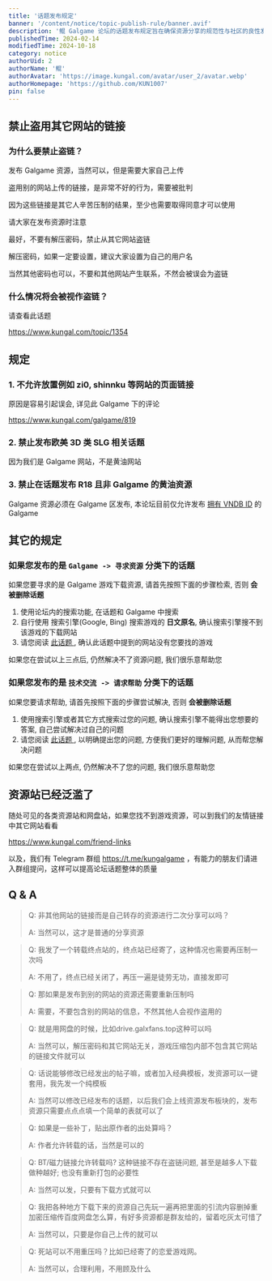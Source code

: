 ```yaml
---
title: '话题发布规定'
banner: '/content/notice/topic-publish-rule/banner.avif'
description: '鲲 Galgame 论坛的话题发布规定旨在确保资源分享的规范性与社区的良性发展。论坛严禁盗链，即禁止直接使用其他网站的资源链接，发布者需自行上传文件，并避免解压密码关联其他网站。此外，禁止发布欧美 3D SLG 相关内容，Galgame 资源必须具备 VNDB ID 才能在相应板块发布。寻求资源前，用户需先搜索论坛及外部引擎，确保无法获取后再提问；请求技术帮助亦需先行尝试自行解决。论坛鼓励合理分享，如自行转存资源或删除外部信息后再发布均被允许，且 BT/磁力链接亦可直接分享。为提升话题质量，论坛提供友情链接及 Telegram 群组供资源交流，未来还将推出简化发布流程的资源板块。'
publishedTime: 2024-02-14
modifiedTime: 2024-10-18
category: notice
authorUid: 2
authorName: '鲲'
authorAvatar: 'https://image.kungal.com/avatar/user_2/avatar.webp'
authorHomepage: 'https://github.com/KUN1007'
pin: false
---
```


## 禁止盗用其它网站的链接

### 为什么要禁止盗链？

发布 Galgame 资源，当然可以，但是需要大家自己上传

盗用别的网站上传的链接，是非常不好的行为，需要被批判

因为这些链接是其它人辛苦压制的结果，至少也需要取得同意才可以使用

请大家在发布资源时注意

最好，不要有解压密码，禁止从其它网站盗链

解压密码，如果一定要设置，建议大家设置为自己的用户名

当然其他密码也可以，不要和其他网站产生联系，不然会被误会为盗链

### 什么情况将会被视作盗链？

请查看此话题

https://www.kungal.com/topic/1354

## 规定

### 1. 不允许放置例如 zi0, shinnku 等网站的页面链接

原因是容易引起误会, 详见此 Galgame 下的评论

https://www.kungal.com/galgame/819

### 2. 禁止发布欧美 3D 类 SLG 相关话题

因为我们是 Galgame 网站，不是黄油网站

### 3. 禁止在话题发布 R18 且非 Galgame 的黄油资源

Galgame 资源必须在 Galgame 区发布, 本论坛目前仅允许发布 [拥有 VNDB ID](/doc/notice/galgame-publish-help) 的 Galgame


## 其它的规定


### 如果您发布的是 `Galgame -> 寻求资源` 分类下的话题

如果您要寻求的是 Galgame 游戏下载资源, 请首先按照下面的步骤检索, 否则 **会被删除话题**

1. 使用论坛内的搜索功能, 在话题和 Galgame 中搜索
2. 自行使用 搜索引擎(Google, Bing) 搜索游戏的 **日文原名**, 确认搜索引擎搜不到该游戏的下载网站
3. 请您阅读 [此话题 ](https://www.kungal.com/topic/1223), 确认此话题中提到的网站没有您要找的游戏

如果您在尝试以上三点后, 仍然解决不了资源问题, 我们很乐意帮助您


### 如果您发布的是 `技术交流 -> 请求帮助` 分类下的话题

如果您要请求帮助, 请首先按照下面的步骤尝试解决, 否则 **会被删除话题**

1. 使用搜索引擎或者其它方式搜索过您的问题, 确认搜索引擎不能得出您想要的答案, 自己尝试解决过自己的问题
2. 请您阅读 [此话题 ](https://www.kungal.com/topic/1483), 以明确提出您的问题, 方便我们更好的理解问题, 从而帮您解决问题

如果您在尝试以上两点, 仍然解决不了您的问题, 我们很乐意帮助您

## 资源站已经泛滥了

随处可见的各类资源站和网盘站，如果您找不到游戏资源，可以到我们的友情链接中其它网站看看

https://www.kungal.com/friend-links

以及，我们有 Telegram 群组 https://t.me/kungalgame ，有能力的朋友们请进入群组提问，这样可以提高论坛话题整体的质量

## Q & A

> Q: 非其他网站的链接而是自己转存的资源进行二次分享可以吗？
>
> A: 当然可以，这才是普通的分享资源

> Q: 我发了一个转载终点站的，终点站已经寄了，这种情况也需要再压制一次吗
>
> A: 不用了，终点已经关闭了，再压一遍是徒劳无功，直接发即可

> Q: 那如果是发布到别的网站的资源还需要重新压制吗
>
> A: 需要，不要包含别的网站的信息，不然其他人会视作盗用的

> Q: 就是用网盘的时候，比如drive.galxfans.top这种可以吗
>
> A: 当然可以，解压密码和其它网站无关，游戏压缩包内部不包含其它网站的链接文件就可以

> Q: 话说能够修改已经发出的帖子嘛，或者加入经典模板，发资源可以一键套用，我先发一个纯模板
>
> A: 当然可以修改已经发布的话题，以后我们会上线资源发布板块的，发布资源只需要点点点填一个简单的表就可以了

> Q: 如果是一些补丁，贴出原作者的出处算吗？
>
> A: 作者允许转载的话，当然是可以的

> Q: BT/磁力链接允许转载吗? 这种链接不存在盗链问题, 甚至是越多人下载做种越好; 也没有重新打包的必要性
>
> A: 当然可以发，只要有下载方式就可以

> Q: 我把各种地方下载下来的资源自己先玩一遍再把里面的引流内容删掉重加密压缩传百度网盘怎么算，有好多资源都是群友给的，留着吃灰太可惜了
>
> A: 当然可以，只要是你自己上传的就可以

> Q: 死站可以不用重压吗？比如已经寄了的恋爱游戏网。
>
> A: 当然可以，合理利用，不用顾及什么
